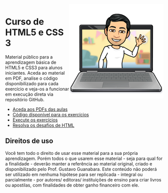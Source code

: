 <img src="imagens/me.png" align="right" width="300">

# Curso de HTML5 e CSS 3
Material público para a aprendizagem básica de HTML5 e CSS3 para alunos iniciantes. Aceda ao material em PDF, analise o código disponibilizado para cada exercício e veja-os a funcionar em execução direta via repositório GitHub.

* [Aceda aos PDFs das aulas](https://github.com/RuiSantosSI/html-css/tree/main/aulas-pdf)
* [Código disponível para os exercícios](https://github.com/RuiSantosSI/html-css/tree/main/exercicios)
* [Execute os exercícios](https://ruisantossi.github.io/html-css/tree/main/exercicios/)
* [Resolva os desafios de HTML](https://ruisantossi.github.io/html-css/tree/main/desafios/)

## Direitos de uso

Você tem todo o direito de usar esse material para a sua própria aprendizagem. Porém todos o que usarem esse material - seja para qual for a finalidade - deverão manter a referência ao material original, criado e disponibilizado pelo Prof. Gustavo Guanabara. Este conteúdo não poderá ser utilizado em nenhuma hipótese para ser replicada - integral ou parcialmente - por autores/ editoras/ instituições de ensino para criar livros ou apostilas, com finalidades de obter ganho financeiro com ele.
